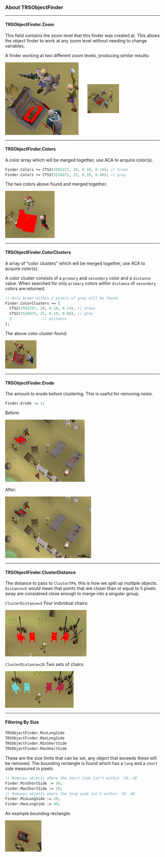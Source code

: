 ### About TRSObjectFinder

---
#### TRSObjectFinder.Zoom

This field contains the zoom level that this finder was created at. 
This allows the object finder to work at any zoom level without needing to change variables.

A finder working at two different zoom levels, producing similar results:

![img](images/zoom.png)

---

#### TRSObjectFinder.Colors

A color array which will be merged together, use ACA to acquire color(s).

```pascal
Finder.Colors += CTS2(2503237, 20, 0.10, 0.14); // brown
Finder.Colors += CTS2(5526875, 15, 0.19, 0.06); // grey
```

The two colors above found and merged together:

![img](images/color_array.png)

---

#### TRSObjectFinder.ColorClusters

A array of "color clusters" which will be merged together, use ACA to acquire color(s).

A color cluster consists of a `primary` and `secondary` color and a `distance` value.
When searched for only `primary` colors within `distance` of `secondary` colors are returned.

```pascal
// Only brown within 2 pixels of grey will be found.
Finder.ColorClusters += [
  CTS2(2503237, 20, 0.10, 0.14), // brown
  CTS2(5526875, 15, 0.19, 0.06), // grey
  2				 // distance			
];                        
```

The above color cluster found:

![img](images/color_cluster.png)

---

#### TRSObjectFinder.Erode

The amount to erode before clustering. This is useful for removing noise.

```pascal
Finder.Erode := 2;
```

Before:

![img](images/no_erode.png)

After:

![img](images/erode.png)

---

#### TRSObjectFinder.ClusterDistance

The distance to pass to `ClusterTPA`, this is how we split up multiple objects. `Distance=5` would mean that points that are closer than or equal to 5 pixels away are considered close enough to merge into a singular group.

`ClusterDistance=5` Four individual chairs:

![img](images/cluster_five.png)

`ClusterDistance=20` Two sets of chairs:

![img](images/cluster_twenty.png)

---

#### Filtering By Size 

```pascal
TRSObjectFinder.MinLongSide 
TRSObjectFinder.MaxLongSide 
TRSObjectFinder.MinShortSide 
TRSObjectFinder.MaxShortSide
```

These are the size limits that can be set, any object that exceeds these will be removed. The bounding rectangle is found which has a `long` and a `short` side measured in pixels.

```pascal
// Removes objects where the short side isn't within `10..20`
Finder.MinShortSide := 10;
Finder.MaxShortSide := 20;
// Removes objects where the long side isn't within `20..40`
Finder.MinLongSide := 20;
Finder.MaxLongSide := 40; 
```

An example bounding rectangle: 

![img](images/bounding_rect.png)